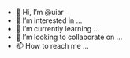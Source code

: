 - 👋 Hi, I’m @uiar
- 👀 I’m interested in ...
- 🌱 I’m currently learning ...
- 💞️ I’m looking to collaborate on ...
- 📫 How to reach me ...

<!---
uiar/uiar is a ✨ special ✨ repository because its `README.md` (this file) appears on your GitHub profile.
You can click the Preview link to take a look at your changes.
--->
